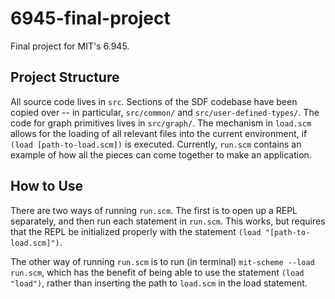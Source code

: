 # 6945-final-project
Final project for MIT's 6.945.

## Project Structure

All source code lives in `src`. Sections of the SDF codebase have been copied over -- in particular, `src/common/` and `src/user-defined-types/`. The code for graph primitives lives in `src/graph/`. The mechanism in `load.scm` allows for the loading of all relevant files into the current environment, if `(load [path-to-load.scm])` is executed. Currently, `run.scm` contains an example of how all the pieces can come together to make an application.

## How to Use

There are two ways of running `run.scm`. The first is to open up a REPL separately, and then run each statement in `run.scm`. This works, but requires that the REPL be initialized properly with the statement `(load "[path-to-load.scm]")`.

The other way of running `run.scm` is to run (in terminal) `mit-scheme --load run.scm`, which has the benefit of being able to use the statement `(load "load")`, rather than inserting the path to `load.scm` in the load statement.


